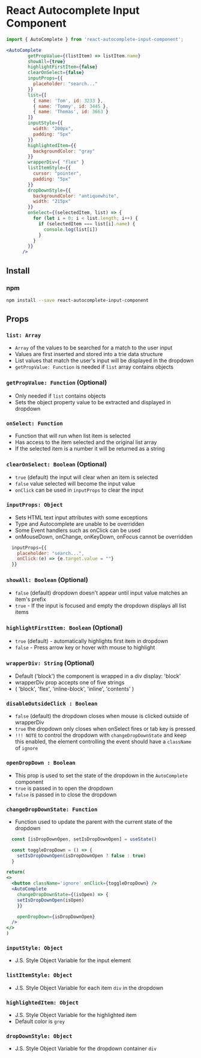 
# React Autocomplete Input Component

```jsx
import { AutoComplete } from 'react-autocomplete-input-component';

<AutoComplete
        getPropValue={(listItem) => listItem.name}
        showAll={true}
        highlightFirstItem={false}
        clearOnSelect={false}
        inputProps={{
          placeholder: "search..."
        }}
        list={[
          { name: 'Tom', id: 3233 },
          { name: 'Tommy', id: 3445 },
          { name: 'Thomas', id: 3663 }
        ]}
        inputStyle={{
          width: "200px",
          padding: "5px"
        }}
        highlightedItem={{
          backgroundColor: "gray"
        }}
        wrapperDiv={ "flex" }
        listItemStyle={{
          cursor: "pointer",
          padding: "5px"
        }}
        dropDownStyle={{
          backgroundColor: "antiquewhite",
          width: "215px"
        }}
        onSelect={(selectedItem, list) => {
          for (let i = 0; i < list.length; i++) {
            if (selectedItem === list[i].name) {
              console.log(list[i])
            }
          }
        }}
      />

```

## Install

### npm

```bash
npm install --save react-autocomplete-input-component
```

## Props

### `list: Array`
- `Array` of the values to be searched for a match to the user input
- Values are first inserted and stored into a trie data structure
- List values that match the user's input will be displayed in the dropdown
- `getPropValue: Function` is needed if `list` array contains objects 

### `getPropValue: Function` (Optional)
- Only needed if `list` contains objects
- Sets the object property value to be extracted and displayed in dropdown

### `onSelect: Function`
- Function that will run when list item is selected
- Has access to the item selected and the original list array
- If the selected item is a number it will be returned as a string

### `clearOnSelect: Boolean` (Optional)
- `true` (default) the input will clear when an item is selected
- `false` value selected will become the input value
- `onClick` can be used in `inputProps` to clear the input

### `inputProps: Object`
- Sets HTML text input attributes with some exceptions
- Type and Autocomplete are unable to be overridden
- Some Event handlers such as onClick can be used
- onMouseDown, onChange, onKeyDown, onFocus cannot be overridden

```jsx
  inputProps={{
    placeholder: "search...",
    onClick:(e) => {e.target.value = ""}
  }}
```

### `showAll: Boolean` (Optional)
- `false` (default) dropdown doesn't appear until input value matches an item's prefix
- `true` - If the input is focused and empty the dropdown displays all list items

### `highlightFirstItem: Boolean` (Optional)
- `true` (default) - automatically highlights first item in dropdown
- `false` - Press arrow key or hover with mouse to highlight

### `wrapperDiv: String` (Optional)
- Default ('block') the component is wrapped in a div display: 'block'
- wrapperDiv prop accepts one of five strings
- ( 'block', 'flex', 'inline-block', 'inline', 'contents' )

### `disableOutsideClick : Boolean` 
- `false` (default) the dropdown closes when mouse is clicked outside of wrapperDiv
- `true` the dropdown only closes when onSelect fires or tab key is pressed
- `!!! NOTE` to control the dropdown with `changeDropDownState` and keep this enabled,
  the element controlling the event should have a `className` of `ignore`

### `openDropDown : Boolean`
- This prop is used to set the state of the dropdown in the `AutoComplete` component
- `true` is passed in to open the dropdown
- `false` is passed in to close the dropdown

### `changeDropDownState: Function`
- Function used to update the parent with the current state of the dropdown

```jsx
  const [isDropDownOpen, setIsDropDownOpen] = useState()

  const toggleDropDown = () => {
    setIsDropDownOpen(isDropDownOpen ? false : true)
  }

return(
<>
  <button className='ignore' onClick={toggleDropDown} />
  <AutoComplete
    changeDropDownState={(isOpen) => {
    setIsDropDownOpen(isOpen)
    }}

    openDropDown={isDropDownOpen}
  />
</>
)
```

### `inputStyle: Object`
- J.S. Style Object Variable for the input element

### `listItemStyle: Object`
- J.S. Style Object Variable for each item `div` in the dropdown

### `highlightedItem: Object`
- J.S. Style Object Variable for the highlighted item
- Default color is `grey`

### `dropDownStyle: Object`
- J.S. Style Object Variable for the dropdown container `div`







